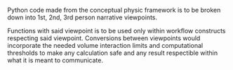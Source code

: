 Python code made from the conceptual physic framework is to be broken down into 1st, 2nd, 3rd person narrative viewpoints.

Functions with said viewpoint is to be used only within workflow constructs respecting said viewpoint.  Conversions between viewpoints would incorporate the needed volume interaction limits and computational thresholds to make any calculation safe and any result respectible within what it is meant to communicate.

